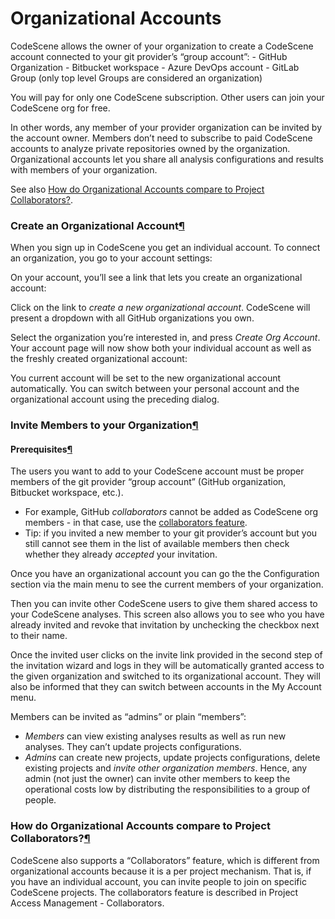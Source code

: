 # Organizational Accounts

CodeScene allows the owner of your organization to create a CodeScene account connected to your git provider’s “group account”: - GitHub Organization - Bitbucket workspace - Azure DevOps account - GitLab Group (only top level Groups are considered an organization)

You will pay for only one CodeScene subscription. Other users can join your CodeScene org for free.

In other words, any member of your provider organization can be invited by the account owner. Members don’t need to subscribe to paid CodeScene accounts to analyze private repositories owned by the organization. Organizational accounts let you share all analysis configurations and results with members of your organization.

See also [How do Organizational Accounts compare to Project Collaborators?](broken-reference).

### Create an Organizational Account[¶](broken-reference)

When you sign up in CodeScene you get an individual account. To connect an organization, you go to your account settings:

On your account, you’ll see a link that lets you create an organizational account:

Click on the link to _create a new organizational account_. CodeScene will present a dropdown with all GitHub organizations you own.

Select the organization you’re interested in, and press _Create Org Account_. Your account page will now show both your individual account as well as the freshly created organizational account:

You current account will be set to the new organizational account automatically. You can switch between your personal account and the organizational account using the preceding dialog.

### Invite Members to your Organization[¶](broken-reference)

#### Prerequisites[¶](broken-reference)

The users you want to add to your CodeScene account must be proper members of the git provider “group account” (GitHub organization, Bitbucket workspace, etc.).

* For example, GitHub _collaborators_ cannot be added as CodeScene org members - in that case, use the [collaborators feature](broken-reference).
* Tip: if you invited a new member to your git provider’s account but you still cannot see them in the list of available members then check whether they already _accepted_ your invitation.

Once you have an organizational account you can go the the Configuration section via the main menu to see the current members of your organization.

Then you can invite other CodeScene users to give them shared access to your CodeScene analyses. This screen also allows you to see who you have already invited and revoke that invitation by unchecking the checkbox next to their name.

Once the invited user clicks on the invite link provided in the second step of the invitation wizard and logs in they will be automatically granted access to the given organization and switched to its organizational account. They will also be informed that they can switch between accounts in the My Account menu.

Members can be invited as “admins” or plain “members”:

* _Members_ can view existing analyses results as well as run new analyses. They can’t update projects configurations.
* _Admins_ can create new projects, update projects configurations, delete existing projects and _invite other organization members_. Hence, any admin (not just the owner) can invite other members to keep the operational costs low by distributing the responsibilities to a group of people.

### How do Organizational Accounts compare to Project Collaborators?[¶](broken-reference)

CodeScene also supports a “Collaborators” feature, which is different from organizational accounts because it is a per project mechanism. That is, if you have an individual account, you can invite people to join on specific CodeScene projects. The collaborators feature is described in Project Access Management - Collaborators.
